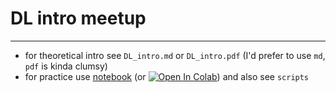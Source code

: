 # DL intro meetup

---

- for theoretical intro see `DL_intro.md` or `DL_intro.pdf` (I'd prefer to use `md`, `pdf` is kinda clumsy)
- for practice use [notebook](GPT_From_Scratch.ipynb) (or [![Open In Colab](https://colab.research.google.com/assets/colab-badge.svg)](https://colab.research.google.com/github/podidiving/dl-intro-meetup/blob/main/GPT_From_Scratch.ipynb)) and also see `scripts`